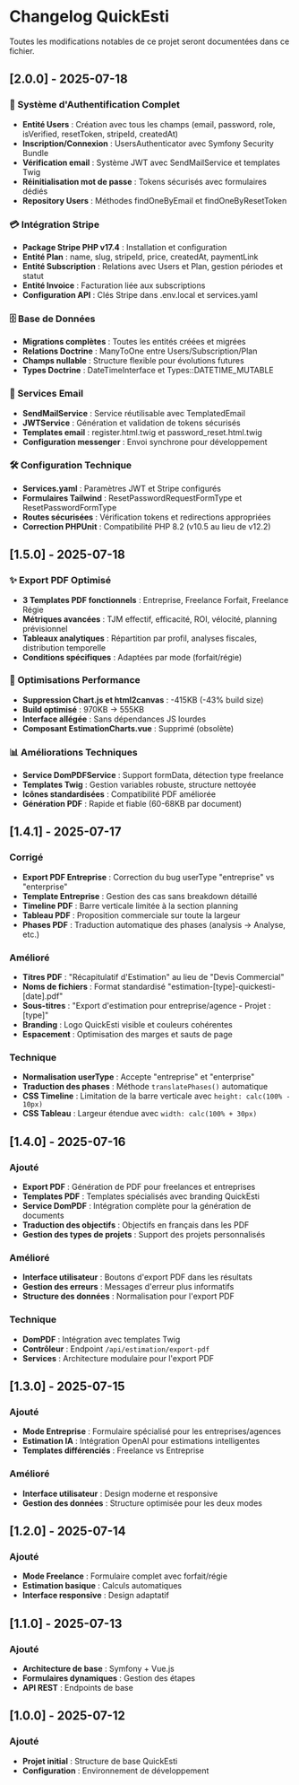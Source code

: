 # Changelog QuickEsti

Toutes les modifications notables de ce projet seront documentées dans ce fichier.

## [2.0.0] - 2025-07-18

### 🔐 Système d'Authentification Complet
- **Entité Users** : Création avec tous les champs (email, password, role, isVerified, resetToken, stripeId, createdAt)
- **Inscription/Connexion** : UsersAuthenticator avec Symfony Security Bundle
- **Vérification email** : Système JWT avec SendMailService et templates Twig
- **Réinitialisation mot de passe** : Tokens sécurisés avec formulaires dédiés
- **Repository Users** : Méthodes findOneByEmail et findOneByResetToken

### 💳 Intégration Stripe
- **Package Stripe PHP v17.4** : Installation et configuration
- **Entité Plan** : name, slug, stripeId, price, createdAt, paymentLink
- **Entité Subscription** : Relations avec Users et Plan, gestion périodes et statut
- **Entité Invoice** : Facturation liée aux subscriptions
- **Configuration API** : Clés Stripe dans .env.local et services.yaml

### 🗄️ Base de Données
- **Migrations complètes** : Toutes les entités créées et migrées
- **Relations Doctrine** : ManyToOne entre Users/Subscription/Plan
- **Champs nullable** : Structure flexible pour évolutions futures
- **Types Doctrine** : DateTimeInterface et Types::DATETIME_MUTABLE

### 📧 Services Email
- **SendMailService** : Service réutilisable avec TemplatedEmail
- **JWTService** : Génération et validation de tokens sécurisés
- **Templates email** : register.html.twig et password_reset.html.twig
- **Configuration messenger** : Envoi synchrone pour développement

### 🛠️ Configuration Technique
- **Services.yaml** : Paramètres JWT et Stripe configurés
- **Formulaires Tailwind** : ResetPasswordRequestFormType et ResetPasswordFormType
- **Routes sécurisées** : Vérification tokens et redirections appropriées
- **Correction PHPUnit** : Compatibilité PHP 8.2 (v10.5 au lieu de v12.2)

## [1.5.0] - 2025-07-18

### ✨ Export PDF Optimisé
- **3 Templates PDF fonctionnels** : Entreprise, Freelance Forfait, Freelance Régie
- **Métriques avancées** : TJM effectif, efficacité, ROI, vélocité, planning prévisionnel
- **Tableaux analytiques** : Répartition par profil, analyses fiscales, distribution temporelle
- **Conditions spécifiques** : Adaptées par mode (forfait/régie)

### 🔧 Optimisations Performance
- **Suppression Chart.js et html2canvas** : -415KB (-43% build size)
- **Build optimisé** : 970KB → 555KB
- **Interface allégée** : Sans dépendances JS lourdes
- **Composant EstimationCharts.vue** : Supprimé (obsolète)

### 📊 Améliorations Techniques
- **Service DomPDFService** : Support formData, détection type freelance
- **Templates Twig** : Gestion variables robuste, structure nettoyée
- **Icônes standardisées** : Compatibilité PDF améliorée
- **Génération PDF** : Rapide et fiable (60-68KB par document)

## [1.4.1] - 2025-07-17

### Corrigé
- **Export PDF Entreprise** : Correction du bug userType "entreprise" vs "enterprise"
- **Template Entreprise** : Gestion des cas sans breakdown détaillé
- **Timeline PDF** : Barre verticale limitée à la section planning
- **Tableau PDF** : Proposition commerciale sur toute la largeur
- **Phases PDF** : Traduction automatique des phases (analysis → Analyse, etc.)

### Amélioré
- **Titres PDF** : "Récapitulatif d'Estimation" au lieu de "Devis Commercial"
- **Noms de fichiers** : Format standardisé "estimation-[type]-quickesti-[date].pdf"
- **Sous-titres** : "Export d'estimation pour entreprise/agence - Projet : [type]"
- **Branding** : Logo QuickEsti visible et couleurs cohérentes
- **Espacement** : Optimisation des marges et sauts de page

### Technique
- **Normalisation userType** : Accepte "entreprise" et "enterprise"
- **Traduction des phases** : Méthode `translatePhases()` automatique
- **CSS Timeline** : Limitation de la barre verticale avec `height: calc(100% - 10px)`
- **CSS Tableau** : Largeur étendue avec `width: calc(100% + 30px)`

## [1.4.0] - 2025-07-16

### Ajouté
- **Export PDF** : Génération de PDF pour freelances et entreprises
- **Templates PDF** : Templates spécialisés avec branding QuickEsti
- **Service DomPDF** : Intégration complète pour la génération de documents
- **Traduction des objectifs** : Objectifs en français dans les PDF
- **Gestion des types de projets** : Support des projets personnalisés

### Amélioré
- **Interface utilisateur** : Boutons d'export PDF dans les résultats
- **Gestion des erreurs** : Messages d'erreur plus informatifs
- **Structure des données** : Normalisation pour l'export PDF

### Technique
- **DomPDF** : Intégration avec templates Twig
- **Contrôleur** : Endpoint `/api/estimation/export-pdf`
- **Services** : Architecture modulaire pour l'export PDF

## [1.3.0] - 2025-07-15

### Ajouté
- **Mode Entreprise** : Formulaire spécialisé pour les entreprises/agences
- **Estimation IA** : Intégration OpenAI pour estimations intelligentes
- **Templates différenciés** : Freelance vs Entreprise

### Amélioré
- **Interface utilisateur** : Design moderne et responsive
- **Gestion des données** : Structure optimisée pour les deux modes

## [1.2.0] - 2025-07-14

### Ajouté
- **Mode Freelance** : Formulaire complet avec forfait/régie
- **Estimation basique** : Calculs automatiques
- **Interface responsive** : Design adaptatif

## [1.1.0] - 2025-07-13

### Ajouté
- **Architecture de base** : Symfony + Vue.js
- **Formulaires dynamiques** : Gestion des étapes
- **API REST** : Endpoints de base

## [1.0.0] - 2025-07-12

### Ajouté
- **Projet initial** : Structure de base QuickEsti
- **Configuration** : Environnement de développement
